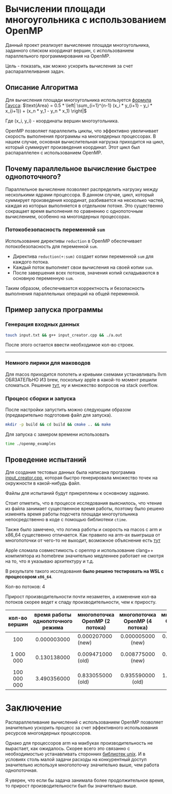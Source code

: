 # Вычислении площади многоугольника с использованием OpenMP

Данный проект реализует вычисление площади многоугольника, заданного списком координат вершин, 
с использованием параллельного программирования на OpenMP. 

Цель - показать, как можно ускорить вычисления за счет распараллеливания задач.

## Описание Алгоритма
Для вычисления площади многоугольника используется [формула Гаусса](https://ru.wikipedia.org/wiki/%D0%A4%D0%BE%D1%80%D0%BC%D1%83%D0%BB%D0%B0_%D0%BF%D0%BB%D0%BE%D1%89%D0%B0%D0%B4%D0%B8_%D0%93%D0%B0%D1%83%D1%81%D1%81%D0%B0):
$\text{Area} = 0.5 * \left| \sum_{i=1}^{n-1} (x_i * y_{i+1} - y_i * x_{i+1}) + (x_n * y_1 - y_n * x_1) \right|$

Где (x_i, y_i) - координаты вершин многоугольника.

OpenMP позволяет параллелить циклы, что эффективно увеличивает скорость выполнения программы на многоядерных процессорах. 
В нашем случае, основная вычислительная нагрузка приходится на цикл, который суммирует произведения координат. 
Этот цикл был распараллелен с использованием OpenMP.

## Почему параллельное вычисление быстрее однопоточного?
Параллельное вычисление позволяет распределить нагрузку между несколькими ядрами процессора. 
В данном случае, цикл, который суммирует произведения координат, разбивается на несколько частей, 
каждая из которых выполняется в отдельном потоке. Это существенно сокращает время выполнения по сравнению с однопоточным вычислением, 
особенно на многоядерных процессорах.

### Потокобезопасность переменной `sum`
Использование директивы `reduction` в OpenMP обеспечивает потокобезопасность для переменной `sum`.

- Директива `reduction(+:sum)` создает копии переменной `sum` для каждого потока.
- Каждый поток выполняет свои вычисления на своей копии `sum`.
- После завершения всех потоков, значения копий складываются в основную переменную `sum`.

Таким образом, обеспечивается корректность и безопасность выполнения параллельных операций на общей переменной.

## Пример запуска программы

### Генерация входных данных

```bash
touch input.txt && g++ input_creator.cpp && ./a.out
```

После этого остается ввести необходимое кол-во строек.

---

### Немного лирики для маководов

Для macos приходится попотеть и кривыми схемами устанавливать llvm ОБЯЗАТЕЛЬНО ИЗ brew, поскольку apple
в какой-то момент решили сломаться. Решение [тут](https://gist.github.com/ijleesw/4f863543a50294e3ba54acf588a4a421), 
ну и множество вопросов на stack overflow.

### Процесс сборки и запуска
После настройки запустить можно следующим образом (предварительно подготовив файл для запуска).

```bash
mkdir -p build && cd build && cmake .. && make
```

Для запуска с замером времени использовать

```bash
time ./openmp_examples
```

## Проведение испытаний

Для создания тестовых данных была написана программа [input_creator.cpp](input_creator.cpp), 
которая быстро генерировала множество точек на окружности в какой-нибудь файл.

Файлы для испытаний будут прикреплены к основному заданию.

Стоит отметить, что в процессе исследования выяснилось, что чтение из файла занимает существенное время работы, 
поэтому было решено изменять время работы подсчета площади многоугольника непосредственно в коде с помощью библиотеки `ctime`.

Также было замечено, что логика работы и скорость на macos с arm и x86_64 существенно отличается. Как правило на arm-ах 
выигрыша от многопоточки от чего-то не выходит, возможное объяснение есть [тут](https://stackoverflow.com/questions/73591488/c-code-compiled-using-homebrews-clang-on-macos-apple-silicon-runs-significant)

Apple сломала совместимость с openmp и использование clang++ компилятора из homebrew значительно медленнее работает не смотря
на то, что я указываю архитектуру и т.д.

В результате такого исследования **было решено тестировать на WSL с процессором `x86_64`**.

Кол-во потоков: 4

Прирост производительности почти незаметен, а изменение кол-ва потоков скорее ведет к спаду производительности, чем к приросту.

| кол-во вершин 	| время работы однопоточного режима 	| многопоточка OpenMP (2 потока) 	| многопоточка OpenMP (4 потока) 	| многопоточка OpenMP (8 потоков) 	| многопоточка OpenMP (16 потоков) 	|                 Вывод                 	|
|:-------------:	|:---------------------------------:	|--------------------------------	|:------------------------------:	|:-------------------------------:	|:--------------------------------:	|:-------------------------------------:	|
|      100      	|            0.000003000            	|        0.000207000 (new)       	|        0.000005000 (new)       	|        0.000074000 (new)        	|         0.000095000 (new)        	|          однопоотчка быстрее          	|
|   1 000 000   	|            0.130138000            	|        0.009471000 (old)       	|        0.008775000 (new)       	|        0.013615000 (new)        	|         0.018686000 (new)        	| 2 и 4 потока были самыми оптимальными 	|
|  100 000 000  	|            3.490356000            	|        0.833055000 (old)       	|        0.935590000 (old)       	|        1.913427000 (old)        	|         3.118724000 (old)        	| 2 и 4 потока были самыми оптимальными 	|

# Заключение
Распараллеливание вычислений с использованием OpenMP позволяет значительно ускорить процесс 
за счет эффективного использования ресурсов многоядерных процессоров.

Однако для процессоров arm на макбуках производительность не вырастает, как ожидалось. Скорее всего это связанно с необходимостью 
устанавливать сторонних [библиотек unix](https://stackoverflow.com/questions/73591488/c-code-compiled-using-homebrews-clang-on-macos-apple-silicon-runs-significant). И в условиях столь малой задачи расходы на конкурентный 
доступ значительно используя многопоточку значительно выше, чем работа однопоточная.

Я уверен, что если бы задача занимала более продолжительное время, то прирост производительности был бы значительно выше.